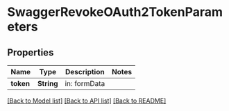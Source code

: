 # SwaggerRevokeOAuth2TokenParameters

## Properties
Name | Type | Description | Notes
------------ | ------------- | ------------- | -------------
**token** | **String** | in: formData | 

[[Back to Model list]](../README.md#documentation-for-models) [[Back to API list]](../README.md#documentation-for-api-endpoints) [[Back to README]](../README.md)


